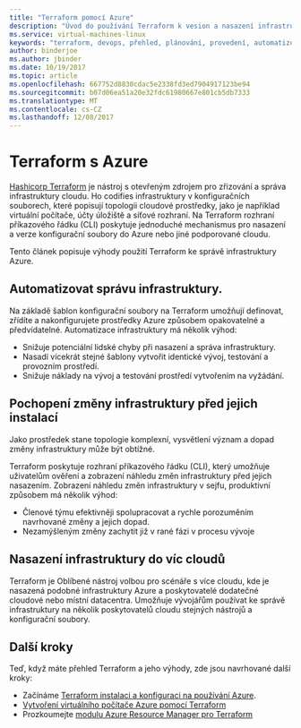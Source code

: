 ```yaml
---
title: "Terraform pomocí Azure"
description: "Úvod do používání Terraform k vesion a nasazení infrastruktury Azure."
ms.service: virtual-machines-linux
keywords: "terraform, devops, přehled, plánování, provedení, automatizovat"
author: binderjoe
ms.author: jbinder
ms.date: 10/19/2017
ms.topic: article
ms.openlocfilehash: 667752d8830cdac5e2338fd3ed7904917123be94
ms.sourcegitcommit: b07d06ea51a20e32fdc61980667e801cb5db7333
ms.translationtype: MT
ms.contentlocale: cs-CZ
ms.lasthandoff: 12/08/2017
---
```

# <a name="terraform-with-azure"></a>Terraform s Azure

[Hashicorp Terraform](https://www.terraform.io/) je nástroj s otevřeným zdrojem pro zřizování a správa infrastruktury cloudu. Ho codifies infrastruktury v konfiguračních souborech, které popisují topologii cloudové prostředky, jako je například virtuální počítače, účty úložiště a síťové rozhraní. Na Terraform rozhraní příkazového řádku (CLI) poskytuje jednoduché mechanismus pro nasazení a verze konfigurační soubory do Azure nebo jiné podporované cloudu.

Tento článek popisuje výhody použití Terraform ke správě infrastruktury Azure.

## <a name="automate-infrastructure-management"></a>Automatizovat správu infrastruktury.

Na základě šablon konfigurační soubory na Terraform umožňují definovat, zřídíte a nakonfigurujete prostředky Azure způsobem opakovatelné a předvídatelné. Automatizace infrastruktury má několik výhod:

- Snižuje potenciální lidské chyby při nasazení a správa infrastruktury.
- Nasadí vícekrát stejné šablony vytvořit identické vývoj, testování a provozním prostředí.
- Snižuje náklady na vývoj a testování prostředí vytvořením na vyžádání.

## <a name="understand-infrastructure-changes-before-they-are-applied"></a>Pochopení změny infrastruktury před jejich instalací 

Jako prostředek stane topologie komplexní, vysvětlení význam a dopad změny infrastruktury může být obtížné.

Terraform poskytuje rozhraní příkazového řádku (CLI), který umožňuje uživatelům ověření a zobrazení náhledu změn infrastruktury před jejich nasazením. Zobrazení náhledu změn infrastruktury v sejfu, produktivní způsobem má několik výhod:
- Členové týmu efektivněji spolupracovat a rychle porozuměním navrhované změny a jejich dopad.
- Nezamýšleným změny zachytit již v rané fázi v procesu vývoje


## <a name="deploy-infrastructure-to-multiple-clouds"></a>Nasazení infrastruktury do víc cloudů

Terraform je Oblíbené nástroj volbou pro scénáře s více cloudu, kde je nasazená podobné infrastruktury Azure a poskytovatelé dodatečné cloudové nebo místní datacentra. Umožňuje vývojářům používat ke správě infrastruktury na několik poskytovatelů cloudu stejných nástrojů a konfigurační soubory.

## <a name="next-steps"></a>Další kroky

Teď, když máte přehled Terraform a jeho výhody, zde jsou navrhované další kroky:

- Začínáme [Terraform instalaci a konfiguraci na používání Azure](https://docs.microsoft.com/azure/virtual-machines/linux/terraform-install-configure).
- [Vytvoření virtuálního počítače Azure pomocí Terraform](https://docs.microsoft.com/azure/virtual-machines/linux/terraform-create-complete-vm)
- Prozkoumejte [modulu Azure Resource Manager pro Terraform](https://www.terraform.io/docs/providers/azurerm/) 